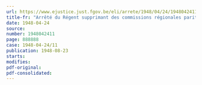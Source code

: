 ```yaml
---
url: https://www.ejustice.just.fgov.be/eli/arrete/1948/04/24/1948042411/justel
title-fr: "Arrêté du Régent supprimant des commissions régionales paritaires des ports"
date: 1948-04-24
source:
number: 1948042411
page: 888888
case: 1948-04-24/11
publication: 1948-08-23
starts:
modifies:
pdf-original:
pdf-consolidated:
---
```


